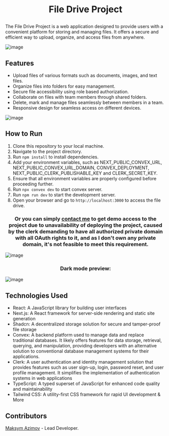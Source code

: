 # <p align="center">File Drive Project</p>

The File Drive Project is a web application designed to provide users with a convenient platform for storing and managing files. It offers a secure and efficient way to upload, organize, and access files from anywhere.

![image](https://github.com/bbyc4kes/file-drive/assets/153362892/38c91008-c6c8-4f52-8afc-35f568a93b8d)



## Features

- Upload files of various formats such as documents, images, and text files.
- Organize files into folders for easy management.
- Secure file accessibility using role based authorization.
- Collaborate on files with team members through shared folders.
- Delete, mark and manage files seamlessly between members in a team.
- Responsive design for seamless access on different devices.

![image](https://github.com/bbyc4kes/file-drive/assets/153362892/f50ef884-68f8-4cac-af62-b8e04c4985ff)

## How to Run

1. Clone this repository to your local machine.
2. Navigate to the project directory.
3. Run `npm install` to install dependencies.
4. Add your environment variables, such as NEXT_PUBLIC_CONVEX_URL, NEXT_PUBLIC_CONVEX_URL_DOMAIN, CONVEX_DEPLOYMENT, NEXT_PUBLIC_CLERK_PUBLISHABLE_KEY and CLERK_SECRET_KEY.
5. Ensure that all environment variables are properly configured before proceeding further.
6. Run `npx convex dev` to start convex server. 
7. Run `npm run dev` to start the development server.
8. Open your browser and go to `http://localhost:3000` to access the file drive.

### <p align="center"> Or you can simply [contact me](mailto:azimov.workspace@gmail.com) to get demo access to the project due to unavailability of deploying the project, caused by the clerk demanding to have all authorized private domain with all OAuth rights to it, and as I don't own any private domain, it's not feasible to meet this requirement.</p>

![image](https://github.com/bbyc4kes/file-drive/assets/153362892/e1933fc9-19a4-40a8-aaa3-a9c4a8006c25)

### <p align="center">Dark mode preview:</p>

![image](https://github.com/bbyc4kes/file-drive/assets/153362892/81804098-bc43-432d-9f4c-71b79552418c)



## Technologies Used

- React: A JavaScript library for building user interfaces
- Next.js: A React framework for server-side rendering and static site generation
- Shadcn: A decentralized storage solution for secure and tamper-proof file storage
- Convex: A backend platform used to manage data and replace traditional databases. It likely offers features for data storage, retrieval, querying, and manipulation, providing developers with an alternative solution to conventional database management systems for their applications.
- Clerk: A user authentication and identity management solution that provides features such as user sign-up, login, password reset, and user profile management. It simplifies the implementation of authentication systems in web applications
- TypeScript: A typed superset of JavaScript for enhanced code quality and maintainability
- Tailwind CSS: A utility-first CSS framework for rapid UI development
& More


## Contributors

[Maksym Azimov](https://github.com/bbyc4kes) - Lead Developer.
